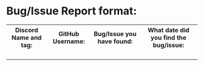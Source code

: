 <h1>Bug/Issue Report format:</h1>
<table style="width:100%">
<tr>
<th>Discord Name and tag: </th>
<th>GitHub Username: </th>
<th>Bug/Issue you have found: </th>
<th>What date did you find the bug/issue: </th>
</tr>
<tr>
<td height="25px">   </td>
<td>    </td>
<td>   </td>
<td>   </td>
</tr>
</table>
